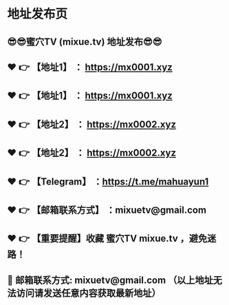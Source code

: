 <h1>地址发布页</h1>
<h2>😎😎蜜穴TV (mixue.tv) 地址发布😎😎 </h2>
<h2>❤️ 👉 【地址1】 ： <a href="https://mx0001.xyz">https://mx0001.xyz</a> </h2>
<h2>❤️ 👉 【地址1】 ： <a href="https://mx0001.xyz">https://mx0001.xyz</a> </h2>
<h2>❤️ 👉 【地址2】 ： <a href="https://mx0002.xyz">https://mx0002.xyz</a> </h2>
<h2>❤️ 👉 【地址2】 ： <a href="https://mx0002.xyz">https://mx0002.xyz</a> </h2>
<h2>❤️ 👉 【Telegram】 ：<a href="https://t.me/mahuayun1">https://t.me/mahuayun1</a> </h2>
<h2>❤️ 👉 【邮箱联系方式】 ：mixuetv@gmail.com </h2>
<h2>❤️ 👉 【重要提醒】收藏 蜜穴TV mixue.tv ，避免迷路！</h2>
<h2>📧 邮箱联系方式: mixuetv@gmail.com （以上地址无法访问请发送任意内容获取最新地址）</h2>
